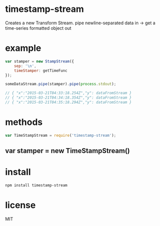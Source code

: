 # timestamp-stream
Creates a new Transform Stream.
pipe newline-separated data in -> get a time-series formatted object out


# example
```javascript
var stamper = new StampStream({
    sep: '\n',
    timeStamper: getTimeFunc
});

someDataStream.pipe(stamper).pipe(process.stdout);

// { "x":"2015-03-21T04:33:18.254Z","y": dataFromStream }
// { "x":"2015-03-21T04:34:18.354Z","y": dataFromStream }
// { "x":"2015-03-21T04:35:18.294Z","y": dataFromStream }
```

# methods
```javascript
var TimeStampStream = require('timestamp-stream');
```

## var stamper = new TimeStampStream()

# install
```bash
npm install timestamp-stream
```

# license
MIT
